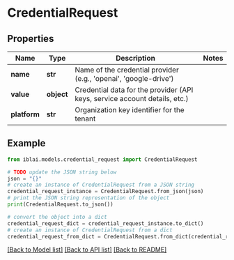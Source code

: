 # CredentialRequest


## Properties

Name | Type | Description | Notes
------------ | ------------- | ------------- | -------------
**name** | **str** | Name of the credential provider (e.g., &#39;openai&#39;, &#39;google-drive&#39;) | 
**value** | **object** | Credential data for the provider (API keys, service account details, etc.) | 
**platform** | **str** | Organization key identifier for the tenant | 

## Example

```python
from iblai.models.credential_request import CredentialRequest

# TODO update the JSON string below
json = "{}"
# create an instance of CredentialRequest from a JSON string
credential_request_instance = CredentialRequest.from_json(json)
# print the JSON string representation of the object
print(CredentialRequest.to_json())

# convert the object into a dict
credential_request_dict = credential_request_instance.to_dict()
# create an instance of CredentialRequest from a dict
credential_request_from_dict = CredentialRequest.from_dict(credential_request_dict)
```
[[Back to Model list]](../README.md#documentation-for-models) [[Back to API list]](../README.md#documentation-for-api-endpoints) [[Back to README]](../README.md)


